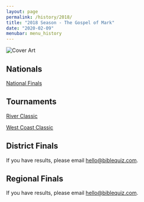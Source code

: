 ```yaml
---
layout: page
permalink: /history/2018/
title: "2018 Season - The Gospel of Mark"
date: "2020-02-09"
menubar: menu_history
---
```


<img src="{% link assets/scripture-portions/2018.jpg %}" alt="Cover Art" style="max-height:400px" />

## Nationals

<a href="{% link _pages/history/2018/nationals.md %}" class="button is-primary">National Finals</a>

## Tournaments

<a href="{% link _pages/history/2018/tournaments/river-classic.md %}" class="button is-primary">River Classic</a>

<a href="{% link _pages/history/2018/tournaments/west-coast-classic.md %}" class="button is-primary">West Coast Classic</a>

## District Finals
If you have results, please email [hello@biblequiz.com](mailto:hello@biblequiz.com).

## Regional Finals
If you have results, please email [hello@biblequiz.com](mailto:hello@biblequiz.com).
